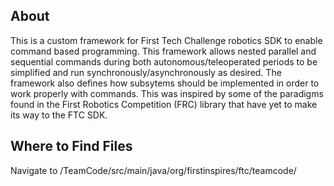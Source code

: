 ## About
This is a custom framework for First Tech Challenge robotics SDK to enable command based programming. This framework allows nested parallel and sequential commands during both autonomous/teleoperated periods to be simplified and run synchronously/asynchronously as desired. The framework also defines how subsytems should be implemented in order to work properly with commands. This was inspired by some of the paradigms found in the First Robotics Competition (FRC) library that have yet to make its way to the FTC SDK.

## Where to Find Files
Navigate to /TeamCode/src/main/java/org/firstinspires/ftc/teamcode/
